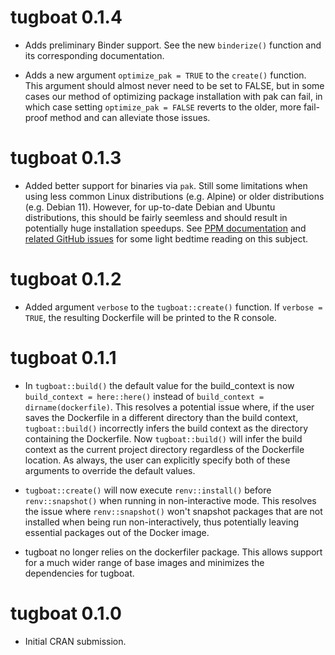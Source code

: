 # tugboat 0.1.4

- Adds preliminary Binder support. See the new `binderize()` function and
its corresponding documentation.

- Adds a new argument `optimize_pak = TRUE` to the `create()` function.
This argument should almost never need to be set to FALSE, but in some cases
our method of optimizing package installation with pak can fail, in which
case setting `optimize_pak = FALSE` reverts to the older, more fail-proof
method and can alleviate those issues.

# tugboat 0.1.3

- Added better support for binaries via `pak`. Still some limitations when
using less common Linux distributions (e.g. Alpine) or older distributions
(e.g. Debian 11). However, for up-to-date Debian and Ubuntu distributions,
this should be fairly seemless and should result in potentially huge
installation speedups. See [PPM documentation](https://packagemanager.posit.co/__docs__/admin/serving-binaries.html)
and [related GitHub issues](https://github.com/hadley/r-in-production/issues/22)
for some light bedtime reading on this subject.

# tugboat 0.1.2

- Added argument `verbose` to the `tugboat::create()` function. If
`verbose = TRUE`, the resulting Dockerfile will be printed to the R console.

# tugboat 0.1.1

- In `tugboat::build()` the default value for the build_context is now
`build_context = here::here()` instead of `build_context = dirname(dockerfile)`.
This resolves a potential issue where, if the user saves the Dockerfile in a
different directory than the build context, `tugboat::build()` incorrectly infers
the build context as the directory containing the Dockerfile. Now `tugboat::build()`
will infer the build context as the current project directory regardless
of the Dockerfile location. As always, the user can explicitly specify
both of these arguments to override the default values.

- `tugboat::create()` will now execute `renv::install()` before `renv::snapshot()`
when running in non-interactive mode. This resolves the issue where
`renv::snapshot()` won't snapshot packages that are not installed when
being run non-interactively, thus potentially leaving essential packages out of
the Docker image.

- tugboat no longer relies on the dockerfiler package. This allows support for a
much wider range of base images and minimizes the dependencies for tugboat.

# tugboat 0.1.0

* Initial CRAN submission.
